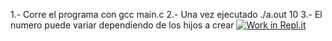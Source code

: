 1.- Corre el programa con gcc main.c
2.- Una vez ejecutado ./a.out 10
3.- El numero puede variar dependiendo de los hijos a crear
[![Work in Repl.it](https://classroom.github.com/assets/work-in-replit-14baed9a392b3a25080506f3b7b6d57f295ec2978f6f33ec97e36a161684cbe9.svg)](https://classroom.github.com/online_ide?assignment_repo_id=3119305&assignment_repo_type=AssignmentRepo)
